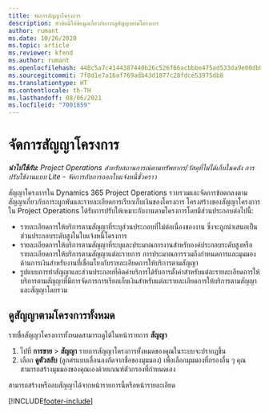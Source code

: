 ```yaml
---
title: จัดการสัญญาโครงการ
description: หัวข้อนี้ให้ข้อมูลเกี่ยวกับการดูสัญญาตามโครงการ
author: rumant
ms.date: 10/26/2020
ms.topic: article
ms.reviewer: kfend
ms.author: rumant
ms.openlocfilehash: 448c5a7c4144387440b26c526f66acbbbe475ad533da9e00db0eb5d5e86be9e8
ms.sourcegitcommit: 7f8d1e7a16af769adb43d1877c28fdce53975db8
ms.translationtype: HT
ms.contentlocale: th-TH
ms.lasthandoff: 08/06/2021
ms.locfileid: "7001859"
---
```

# <a name="manage-project-contracts"></a>จัดการสัญญาโครงการ

_**นำไปใช้กับ:** Project Operations สำหรับสถานการณ์ตามทรัพยากร/วัสดุที่ไม่ได้เก็บในคลัง การปรับใช้งานแบบ Lite - จัดการกับการออกใบแจ้งหนี้ชั่วคราว_

สัญญาโครงการใน Dynamics 365 Project Operations รวบรวมและจัดการข้อตกลงตามสัญญาเกี่ยวกับภาระผูกพันและรายละเอียดการเรียกเก็บเงินของโครงการ โครงสร้างของสัญญาโครงการใน Project Operations ได้รับการปรับให้เหมาะกับงานตามโครงการโดยมีส่วนประกอบต่อไปนี้:

- รายละเอียดการให้บริการตามสัญญาที่ระบุส่วนประกอบที่ไม่ต่อเนื่องของงาน ซึ่งจะถูกนำเสนอเป็นส่วนประกอบระดับสูงในใบแจ้งหนี้โครงการ
- รายละเอียดการให้บริการตามสัญญาที่ระบุและประมาณการงานสำหรับองค์ประกอบระดับสูงหรือรายละเอียดการให้บริการตามสัญญาแต่ละรายการ การประมาณการรวมถึงกำหนดการและมุมมองด้านการเงินสำหรับงานที่เชื่อมโยงกับรายละเอียดการให้บริการตามสัญญา
- รูปแบบการทำสัญญาและส่วนประกอบที่คิดค่าบริการได้รับการตั้งค่าสำหรับแต่ละรายละเอียดการให้บริการตามสัญญาที่มีการจัดการการเรียกเก็บเงินสำหรับแต่ละรายละเอียดการให้บริการตามสัญญาและสัญญาโดยรวม

## <a name="view-all-project-based-contracts"></a>ดูสัญญาตามโครงการทั้งหมด

รายชื่อสัญญาโครงการทั้งหมดสามารถดูได้ในหน้ารายการ **สัญญา** 

1. ไปที่ **การขาย** > **สัญญา** รายการสัญญาโครงการทั้งหมดของคุณในระบบจะปรากฏขึ้น 
2. เลือก **ดูตัวสลับ** (ลูกศรแบบเลื่อนลงถัดจากชื่อของมุมมอง) เพื่อเลือกมุมมองที่กรองอื่น ๆ คุณสามารถสร้างมุมมองของคุณเองด้วยเกณฑ์ตัวกรองที่กำหนดเอง

สามารถสร้างหรือลบสัญญาได้จากหน้ารายการนี้หรือหน้ารายละเอียด


[!INCLUDE[footer-include](../../includes/footer-banner.md)]
